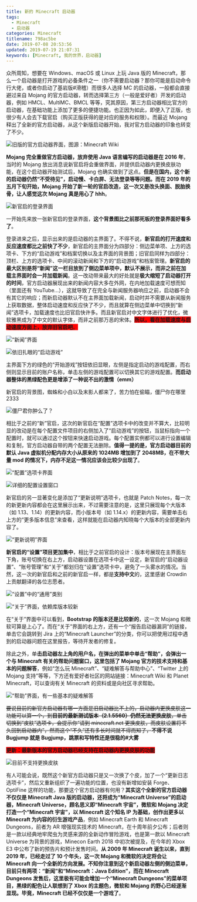 ```yaml
---
title: 新的 Minecraft 启动器
tags:
  - Minecraft
  - 启动器
categories: Minecraft
titlename: 798ac5be
date: 2019-07-08 20:53:56
updated: 2019-07-19 21:07:31
keywords: [Minecraft, 我的世界，启动器]
---
```


众所周知，想要在 Windows、macOS 或 Linux 上玩 Java 版的 Minecraft，那么一个启动器是打开游戏的必备条件之一（你不需要启动器？那你可能是启动命令行大佬，或者你启动了基岩版#滑稽）而很多人选择 MC 的启动器，一般都会直接避过来自 Mojang 的官方启动器，转而选择第三方（一般是爱好者）开发的启动器，例如 HMCL、MultiMC、BMCL 等等，究其原因，第三方启动器相比官方的启动器，在基础功能上添加了更多的便捷功能。也正因为如此，即便入了正版，也很少有人会去下载官启（购买正版获得的是对应的服务和权限）。而最近 Mojang 释出了全新的官方启动器，从这个新版启动器开始，我对官方启动器的印象也转变了不少。<!--more-->    

 ![旧版的官方启动器界面，图源：Minecraft Wiki](https://s3.ax1x.com/2020/12/14/rn01zQ.png "旧版的官方启动器界面，图源：Minecraft Wiki")  

**Mojang 完全重做官方启动器，放弃使用 Java 语言编写的启动器是在 2016 年**，当时的 Mojang 放出消息说新官启将会重做界面，并提供启动器内更换皮肤功能，在这个启动器开始测试后，Mojang 也确实做到了这点。**但是在国内，这个新的启动器仍然“不受待见”，启动慢、卡白屏、无法登录等等问题。而在 2019 年的五月下旬开始，Mojang 开始了新一轮的官启改造，这一次又是改头换面、脱胎换骨，让人感觉这次 Mojang 真是用心了 hhh**。  

![新官启的登录界面](https://s3.ax1x.com/2020/12/14/rn0JLn.png "新官启的登录界面")  

一开始先来放一张新官启的登录界面，**这个背景图比之前那死板的登录界面好看多了**。  

登录进来之后，显示出来的是启动器的主界面了。不得不说，**新官启的打开速度和反应速度都比之前快了不少**，新官启的主界面分为四部分：侧边菜单项、上方的选项卡、下方的“启动游戏”和档案切换以及主界面的背景图；旧官启同样为四部分：顶栏、上方的选项卡、中间的滚动新闻和下方的“启动游戏”和档案管理。**新官启的最大区别是将“新闻”这一栏目放到了侧边菜单项中，默认不展示，而非之前在加载主界面时会一并加载新闻**。这一改动带来最大的好处就是**极大缩短了启动器打开的时间**，官方启动器展现出来的新闻内容大多在外网，在内地加载速度可想而知（里面还有 YouTube...），这就导致了在完全与新闻服务器响应之前，启动器不会有其它的响应；而新启动器默认不在主界面加载新闻，启动时并不需要从新闻服务上获取数据，整体启动速度和反应快了不少，而且就算在侧边菜单中切换到“新闻”选项卡，加载速度也比旧官启快许多。而且新官启对中文字体进行了优化，微软雅黑成为了中文的默认字体，而非之前那万恶的宋体。<span style="background:red">**所以，看在加载速度与启动速度方面上，放弃旧官启吧**。</span>  

![“新闻”界面](https://s3.ax1x.com/2020/12/14/rn0UoV.png "“新闻”界面")   

![依旧扎眼的“启动游戏”](https://s3.ax1x.com/2020/12/14/rn0hWD.png "依旧扎眼的“启动游戏")  

主界面下方的绿色的“开始游戏”按钮依旧显眼，左侧是指定启动的游戏配置，而右侧则显示目前的账户名称，单击左侧的游戏配置可以切换其它的游戏配置。**而启动器整体的黑绿配色更是增添了一种说不出的激情（emm）**  

新官启的背景图，蜘蛛和小白以及末影人都来了，苦力怕在偷瞄，僵尸你在哪里 2333   

![僵尸君你肿么了？](https://s3.ax1x.com/2020/12/14/rn0zlQ.png "僵尸君你肿么了？")  

相比于之前的“新”官启，这次的新官启在“配置”选项卡中的改变并不算大，比较明显的改动是在每个配置文件项目的右侧加入了“启动游戏”的按钮，当鼠标指向一个配置时，就可以通过这个按钮来快速启动游戏。每个配置实例都可以进行设置编辑和复制，官方启动器自带的两个配置无法删除。**值得一提的是，官方启动器目前的默认 Java 虚拟机分配内存大小从原来的 1024MB 增加到了 2048MB，在不带大量 mod 的情况下，内存不足这一情况应该会比较少出现了**。   

![“配置”选项卡界面](https://s3.ax1x.com/2020/12/14/rnBCmn.png "“配置”选项卡界面") 

![详细的配置设置窗口](https://s3.ax1x.com/2020/12/14/rnBkkV.png "详细的配置设置窗口")  

新官启的另一显著变化是添加了“更新说明”选项卡，也就是 Patch Notes，每一次的新更新内容都会在这里展示出来，不过需要注意的是，这里只展现每个大版本（如 1.13、1.14）的更新内容，而小版本号（如 1.14.x）的更新内容，需要单击右上方的“更多版本信息”来查看，这样就能在启动器内知晓每个大版本的全部更新内容了。  

![“更新说明”界面](https://s3.ax1x.com/2020/12/14/rnBel4.png "“更新说明”界面")  

**新官启的“设置”项目更加集中**，相比于之前官启的设计：版本号展现在主界面左下角，账号切换在右上方，启动器设置在选项卡中这一设定，新官启的“启动器设置”、“账号管理”和“关于”都划归在“设置”选项卡中，避免了一头雾水的情况。当然，这一次的新官启和之前的新官启一样，都是**支持中文**的，这里感谢 Crowdin 上贡献翻译的各位志愿者。  

![“设置”中的“通用”类别](https://s3.ax1x.com/2020/12/14/rnBJpD.png "“设置”中的“通用”类别")  

![“关于”界面，依赖库版本较新](https://s3.ax1x.com/2020/12/14/rnBNXd.png "“关于”界面，依赖库版本较新")  

在“关于”界面中可以看到，**Bootstrap 的版本还是比较新的**，这一次 Mojang 和微软可算是上心了。而在“关于”界面的右上方，还有一个“报告启动器漏洞”的链接，单击它会跳转到 Jira 上的“Minecraft Launcher”的分类，你可以把使用过程中遇到的启动器问题在这里报告，等待开发者的修复。  

除此之外，单**击启动器左上角的用户名，在弹出的菜单中单击“帮助”，会弹出一个与 Minecraft 有关的帮助问题窗口，这里包括了 Mojang 官方的技术支持和基本的问题解答**，例如“怎么玩 Minecraft”、“疑难解答与帮助中心”、“Twitter 上的 Mojang 支持”等等，下方还有爱好者社区的网站链接：Minecraft Wiki 和 Planet Minecraft，可以查询有关 Minecraft 的资料或是向社区寻求帮助。  

![“帮助”界面，有一些基本的疑难解答](https://s3.ax1x.com/2020/12/14/rnBDtf.png "“帮助”界面，有一些基本的疑难解答")  

~~要说目前的新官方启动器有哪一方面是旧启动器比不上的，启动器内更换皮肤这一功能可以算一个，到**目前的最新测试版本（2.1.5560）仍然无法更换皮肤**，单击切换到“皮肤”选项卡，会提示你“请到 minecraft.net 更换皮肤，而皮肤设置将不久回到启动器内”，然而这个“不久”还有多长时间就不得而知了，~~**不得不说 Bugjump 就是 Bugjump，跳票和写特性还是很稳的#大雾**  

**<span style="background: red">更新：最新版本的官方启动器已经支持在启动器内更换皮肤的功能</span>**  

![目前不支持更换皮肤](https://s3.ax1x.com/2020/12/14/rnBRns.png "目前不支持更换皮肤")  

有人可能会说，既然这个新官方启动器只是又一次换了个皮，加了一个“更新日志选项卡”，然后又重新组织了一遍功能的位置，也没有新增如安装 Forge、OptiFine 这样的功能，那要这个官方启动器有何用？**其实这个全新的官方启动器不仅仅是 Minecraft Java 版的启动器，还将成为“Minecraft Universe”的启动器，Minecraft Universe，顾名思义即“Minecraft 宇宙”，微软和 Mojang 决定打造一个“Minecraft 宇宙”，以 Minecraft 这个知名 IP 为基础，创作出更多以 Minecraft 为内容的衍生游戏产品**，例如 Minecraft Earth 和 Minecraft Dungeons，前者为 AR 增强现实技术的 Minecraft，在十周年前夕公布；后者则是一款以经典地牢爬虫为灵感来源的全新动作冒险游戏，也是第一款以 Minecraft Universe 为背景的游戏，Minecon Earth 2018 中初次被提及，在今年的 Xbox E3 中公布了新的预告片和预计发售时间。**从 2009 年 Minecraft 诞生以来，直到 2019 年，已经走过了 10 个年头，这一次 Mojang 和微软的决定将会让 Minecraft 向一个全新的方向发展。不知你注意到这个新启动器左侧的侧边菜单，目前只有两项：“新闻”和“Minecraft：Java Edition”，而在 Minecraft Dungeons 发售后，这里极有可能会增加一个“Minecraft Dungeons”的菜单项目，黑绿的配色让人联想到了 Xbox 的主题色，微软和 Mojang 的野心已经逐渐显现。毕竟，Minecraft 已经不仅仅是一个游戏了**。  
